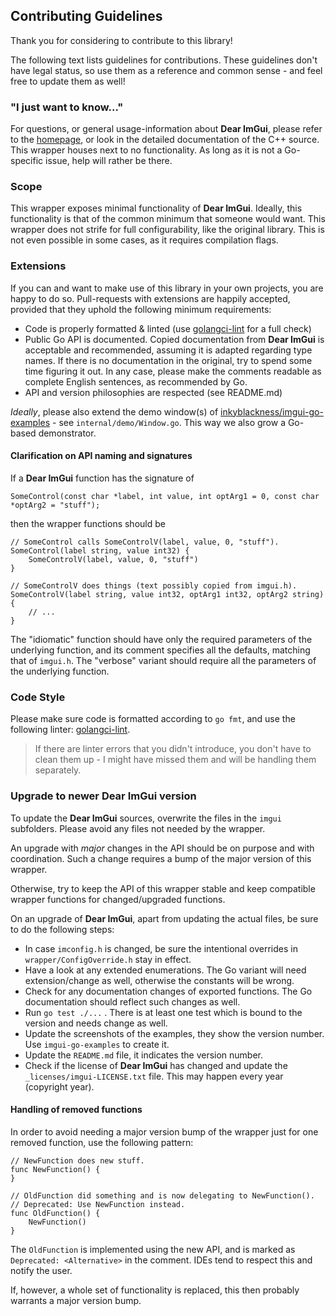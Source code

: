 ## Contributing Guidelines

Thank you for considering to contribute to this library!

The following text lists guidelines for contributions.
These guidelines don't have legal status, so use them as a reference and common sense - and feel free to update them as well!


### "I just want to know..."

For questions, or general usage-information about **Dear ImGui**, please refer to the [homepage](https://github.com/ocornut/imgui), or look in the detailed documentation of the C++ source.
This wrapper houses next to no functionality. As long as it is not a Go-specific issue, help will rather be there.

### Scope

This wrapper exposes minimal functionality of **Dear ImGui**. Ideally, this functionality is that of the common minimum that someone would want. This wrapper does not strife for full configurability, like the original library. This is not even possible in some cases, as it requires compilation flags.

### Extensions
If you can and want to make use of this library in your own projects, you are happy to do so. Pull-requests with extensions are happily accepted, provided that they uphold the following minimum requirements:
* Code is properly formatted & linted (use [golangci-lint](https://github.com/golangci/golangci-lint) for a full check)
* Public Go API is documented. Copied documentation from **Dear ImGui** is acceptable and recommended, assuming it is adapted regarding type names. If there is no documentation in the original, try to spend some time figuring it out. In any case, please make the comments readable as complete English sentences, as recommended by Go.
* API and version philosophies are respected (see README.md)

_Ideally_, please also extend the demo window(s) of [inkyblackness/imgui-go-examples](https://github.com/inkyblackness/imgui-go-examples) - see `internal/demo/Window.go`.
This way we also grow a Go-based demonstrator. 

#### Clarification on API naming and signatures

If a **Dear ImGui** function has the signature of

```
SomeControl(const char *label, int value, int optArg1 = 0, const char *optArg2 = "stuff");
```

then the wrapper functions should be

```
// SomeControl calls SomeControlV(label, value, 0, "stuff"). 
SomeControl(label string, value int32) {
    SomeControlV(label, value, 0, "stuff")
}

// SomeControlV does things (text possibly copied from imgui.h).
SomeControlV(label string, value int32, optArg1 int32, optArg2 string) {
    // ...
}
```

The "idiomatic" function should have only the required parameters of the underlying function, and its comment specifies all the defaults, matching that of `imgui.h`.
The "verbose" variant should require all the parameters of the underlying function.

### Code Style

Please make sure code is formatted according to `go fmt`, and use the following linter: [golangci-lint](https://github.com/golangci/golangci-lint).

> If there are linter errors that you didn't introduce, you don't have to clean them up - I might have missed them and will be handling them separately.

### Upgrade to newer Dear ImGui version

To update the **Dear ImGui** sources, overwrite the files in the `imgui` subfolders. Please avoid any files not needed by the wrapper.

An upgrade with _major_ changes in the API should be on purpose and with coordination. Such a change requires a bump of the major version of this wrapper.

Otherwise, try to keep the API of this wrapper stable and keep compatible wrapper functions for changed/upgraded functions.
  
On an upgrade of **Dear ImGui**, apart from updating the actual files, be sure to do the following steps:
* In case `imconfig.h` is changed, be sure the intentional overrides in `wrapper/ConfigOverride.h` stay in effect.
* Have a look at any extended enumerations. The Go variant will need extension/change as well, otherwise the constants will be wrong.
* Check for any documentation changes of exported functions. The Go documentation should reflect such changes as well.
* Run `go test ./...` . There is at least one test which is bound to the version and needs change as well.
* Update the screenshots of the examples, they show the version number. Use `imgui-go-examples` to create it.
* Update the `README.md` file, it indicates the version number.
* Check if the license of **Dear ImGui** has changed and update the `_licenses/imgui-LICENSE.txt` file. This may happen every year (copyright year).

#### Handling of removed functions

In order to avoid needing a major version bump of the wrapper just for one removed function, use the following pattern:

```
// NewFunction does new stuff.
func NewFunction() {
}

// OldFunction did something and is now delegating to NewFunction().
// Deprecated: Use NewFunction instead.  
func OldFunction() {
    NewFunction()
}
```

The `OldFunction` is implemented using the new API, and is marked as `Deprecated: <Alternative>` in the comment.
IDEs tend to respect this and notify the user.

If, however, a whole set of functionality is replaced, this then probably warrants a major version bump.

